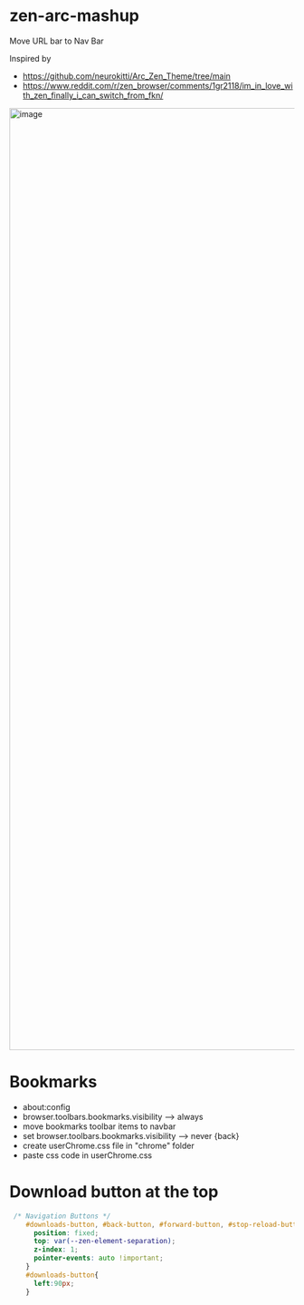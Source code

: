 # zen-arc-mashup

Move URL bar to Nav Bar

Inspired by 
- https://github.com/neurokitti/Arc_Zen_Theme/tree/main
- https://www.reddit.com/r/zen_browser/comments/1gr2118/im_in_love_with_zen_finally_i_can_switch_from_fkn/

<img width="1662" alt="image" src="https://github.com/user-attachments/assets/9c6ceee3-ef93-492e-9358-09dc46ac89f1">

 # Bookmarks

- about:config
- browser.toolbars.bookmarks.visibility --> always
- move bookmarks toolbar items to navbar
- set browser.toolbars.bookmarks.visibility --> never {back}
- create userChrome.css file in "chrome" folder
- paste css code in userChrome.css

# Download button at the top

```css
 /* Navigation Buttons */
    #downloads-button, #back-button, #forward-button, #stop-reload-button, #unified-extensions-button {
      position: fixed;
      top: var(--zen-element-separation);
      z-index: 1;
      pointer-events: auto !important;
    }
    #downloads-button{
      left:90px;
    }
```
